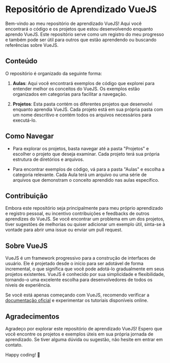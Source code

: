 
# Repositório de Aprendizado VueJS

Bem-vindo ao meu repositório de aprendizado VueJS! Aqui você encontrará o código e os projetos que estou desenvolvendo enquanto aprendo VueJS. Este repositório serve como um registro do meu progresso e também pode ser útil para outros que estão aprendendo ou buscando referências sobre VueJS.

## Conteúdo

O repositório é organizado da seguinte forma:

1. **Aulas**: Aqui você encontrará exemplos de código que explorei para entender melhor os conceitos do VueJS. Os exemplos estão organizados em categorias para facilitar a navegação.

2. **Projetos**: Esta pasta contém os diferentes projetos que desenvolvi enquanto aprendia VueJS. Cada projeto está em sua própria pasta com um nome descritivo e contém todos os arquivos necessários para executá-lo.

## Como Navegar

- Para explorar os projetos, basta navegar até a pasta "Projetos" e escolher o projeto que deseja examinar. Cada projeto terá sua própria estrutura de diretórios e arquivos.

- Para encontrar exemplos de código, vá para a pasta "Aulas" e escolha a categoria relevante. Cada Aula terá um arquivo ou uma série de arquivos que demonstram o conceito aprendido nas aulas específico.

## Contribuição

Embora este repositório seja principalmente para meu próprio aprendizado e registro pessoal, eu incentivo contribuições e feedbacks de outros aprendizes do VueJS. Se você encontrar um problema em um dos projetos, tiver sugestões de melhorias ou quiser adicionar um exemplo útil, sinta-se à vontade para abrir uma issue ou enviar um pull request.

## Sobre VueJS

VueJS é um framework progressivo para a construção de interfaces de usuário. Ele é projetado desde o início para ser adotável de forma incremental, o que significa que você pode adotá-lo gradualmente em seus projetos existentes. VueJS é conhecido por sua simplicidade e flexibilidade, tornando-o uma excelente escolha para desenvolvedores de todos os níveis de experiência.

Se você está apenas começando com VueJS, recomendo verificar a [documentação oficial](https://vuejs.org/guide/introduction.html) e experimentar os tutoriais disponíveis online.

## Agradecimentos

Agradeço por explorar este repositório de aprendizado VueJS! Espero que você encontre os projetos e exemplos úteis em sua própria jornada de aprendizado. Se tiver alguma dúvida ou sugestão, não hesite em entrar em contato.

Happy coding! 🚀

